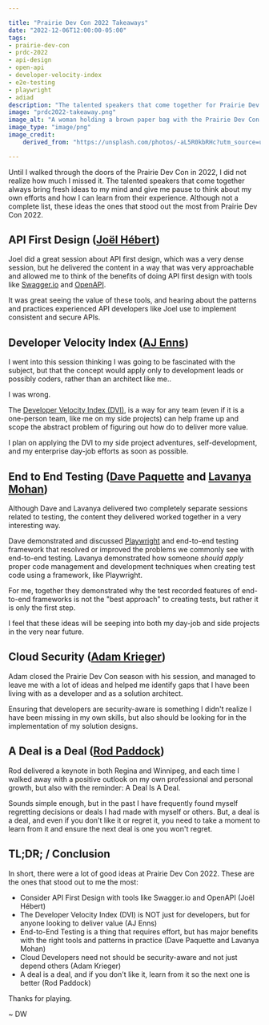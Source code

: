 ```yaml
---

title: "Prairie Dev Con 2022 Takeaways"
date: "2022-12-06T12:00:00-05:00"
tags:
- prairie-dev-con
- prdc-2022
- api-design
- open-api
- developer-velocity-index
- e2e-testing
- playwright
- adiad
description: "The talented speakers that come together for Prairie Dev Con always bring fresh ideas to my mind and give me pause to think about my own efforts and how I can learn from their experience. Although not a complete list, these ideas the ones that stood out the most from Prairie Dev Con 2022."
image: "prdc2022-takeaway.png"
image_alt: "A woman holding a brown paper bag with the Prairie Dev Con logo on it , seemingly handing it to someone on the other side who is not visible in the photo."
image_type: "image/png"
image_credit:
    derived_from: "https://unsplash.com/photos/-aL5R0kbRHc?utm_source=unsplash&utm_medium=referral&utm_content=creditShareLink"

---
```


[1]: https://swagger.io
[2]: https://www.openapis.org
[3]: https://azure.microsoft.com/en-us/solutions/developer-velocity/
[4]: https://playwright.dev
[5]: https://www.linkedin.com/in/joelhebert/
[6]: https://www.linkedin.com/in/ajenns/
[7]: https://www.davepaquette.com
[8]: https://www.linkedin.com/in/lavanya-mohan/
[9]: https://www.linkedin.com/in/adam-krieger-7a087048/
[10]: https://www.rodpaddock.com

Until I walked through the doors of the Prairie Dev Con in 2022, I did not realize how much I missed it. The talented speakers that come together always bring fresh ideas to my mind and give me pause to think about my own efforts and how I can learn from their experience. Although not a complete list, these ideas the ones that stood out the most from Prairie Dev Con 2022.  

## API First Design ([Joël Hébert][5])  

Joel did a great session about API first design, which was a very dense session, but he delivered the content in a way that was very approachable and allowed me to think of the benefits of doing API first design with tools like [Swagger.io][1] and [OpenAPI][2].  

It was great seeing the value of these tools, and hearing about the patterns and practices experienced API developers like Joel use to implement consistent and secure APIs.  

## Developer Velocity Index ([AJ Enns][6]) 

I went into this session thinking I was going to be fascinated with the subject, but that the concept would apply only to development leads or possibly coders, rather than an architect like me.. 

I was wrong.  

The [Developer Velocity Index (DVI)][3], is a way for any team (even if it is a one-person team, like me on my side projects) can help frame up and scope the abstract problem of figuring out how do to deliver more value.  

I plan on applying the DVI to my side project adventures, self-development, and my enterprise day-job efforts as soon as possible.  

## End to End Testing ([Dave Paquette][7] and [Lavanya Mohan][8])  

Although Dave and Lavanya delivered two completely separate sessions related to testing, the content they delivered worked together in a very interesting way.   

Dave demonstrated and discussed [Playwright][4] and end-to-end testing framework that resolved or improved the problems we commonly see with end-to-end testing. Lavanya demonstrated how someone _should apply_ proper code management and development techniques when creating test code using a framework, like Playwright.  

For me, together they demonstrated why the test recorded features of end-to-end frameworks is not the "best approach" to creating tests, but rather it is only the first step.   

I feel that these ideas will be seeping into both my day-job and side projects in the very near future. 

## Cloud Security ([Adam Krieger][9]) 

Adam closed the Prairie Dev Con season with his session, and managed to leave me with a lot of ideas and helped me identify gaps that I have been living with as a developer and as a solution architect. 

Ensuring that developers are security-aware is something I didn't realize I have been missing in my own skills, but also should be looking for in the implementation of my solution designs. 

## A Deal is a Deal ([Rod Paddock][10]) 

Rod delivered a keynote in both Regina and Winnipeg, and each time I walked away with a positive outlook on my own professional and personal growth, but also with the reminder: A Deal Is A Deal.  

Sounds simple enough, but in the past I have frequently found myself regretting decisions or deals I had made with myself or others. But, a deal is a deal, and even if you don't like it or regret it, you need to take a moment to learn from it and ensure the next deal is one you won't regret. 

## TL;DR; / Conclusion 

In short, there were a lot of good ideas at Prairie Dev Con 2022. These are the ones that stood out to me the most: 

- Consider API First Design with tools like Swagger.io and OpenAPI (Joël Hébert)
- The Developer Velocity Index (DVI) is NOT just for developers, but for anyone looking to deliver value (AJ Enns) 
- End-to-End Testing is a thing that requires effort, but has major benefits with the right tools and patterns in practice (Dave Paquette and Lavanya Mohan) 
- Cloud Developers need not should be security-aware and not just depend others (Adam Krieger) 
- A deal is a deal, and if you don't like it, learn from it so the next one is better (Rod Paddock) 

Thanks for playing. 

~ DW 